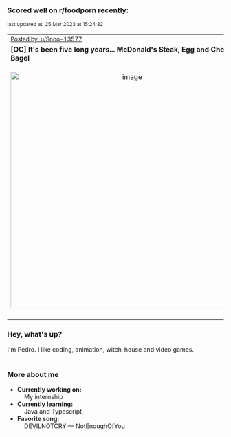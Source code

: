 ### Scored well on r/foodporn recently:

<p align="left"><sub>last updated at: 25 Mar 2023 at 15:24:32</sub></p>

|   |
| --- |
| <sub>[Posted by: u/Snoo-13577][source]</sub> |
| **[OC] It's been five long years... McDonald's Steak, Egg and Cheese Bagel** | 
|<p align="center"> <img alt="image" src="https://i.redd.it/mperyb2wjrpa1.jpg" width="550" /> </p>|
|   |

### Hey, what's up?

I'm Pedro. I like coding, animation, witch-house and video games.<br><br>

### More about me
- **Currently working on:**  
&nbsp;&nbsp;&nbsp;&nbsp;My internship
- **Currently learning:**  
&nbsp;&nbsp;&nbsp;&nbsp;Java and Typescript
- **Favorite song:**  
&nbsp;&nbsp;&nbsp;&nbsp;DEVILNOTCRY — NotEnoughOfYou<br><br>

  



  
  
  
[linkedin]: https://linkedin.com/in/pedro-h-r-gomes-8a487b14a/
[gmail]: mailto:pilique11@gmail.com
[source]: https://reddit.com/r/FoodPorn/comments/120rica/oc_its_been_five_long_years_mcdonalds_steak_egg/
[redditAPI]: https://www.reddit.com/dev/api/